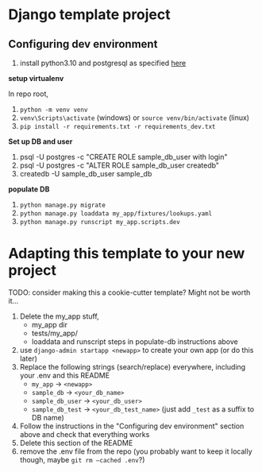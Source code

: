 # Django template project

## Configuring dev environment

1. install python3.10 and postgresql as specified [here](https://github.com/PHACDataHub/phac-django-docs/blob/master/local-dev.md#installing-and-using-postgres-wout-sci-ops-on-windows)

**setup virtualenv**

In repo root, 

1. `python -m venv venv`
2. `venv\Scripts\activate` (windows) or `source venv/bin/activate` (linux)
3. `pip install -r requirements.txt -r requirements_dev.txt`

**Set up DB and user**

1. psql -U postgres -c "CREATE ROLE sample_db_user with login"
2. psql -U postgres -c "ALTER ROLE sample_db_user createdb"
3. createdb -U sample_db_user sample_db

**populate DB**

1. `python manage.py migrate`
2. `python manage.py loaddata my_app/fixtures/lookups.yaml`
3. `python manage.py runscript my_app.scripts.dev`

# Adapting this template to your new project

TODO: consider making this a cookie-cutter template? Might not be worth it...

1. Delete the my_app stuff,
    - my_app dir
    - tests/my_app/
    - loaddata and runscript steps in populate-db instructions above 
2. use `django-admin startapp <newapp>` to create your own app (or do this later)
3. Replace the following strings (search/replace) everywhere, including your .env and this README
    - `my_app` -> `<newapp>`
    - `sample_db` -> `<your_db_name>`
    - `sample_db_user` -> `<your_db_user>`
    - `sample_db_test` -> `<your_db_test_name>` (just add `_test` as a suffix to DB name)
4. Follow the instructions in the "Configuring dev environment" section above and check that everything works 
5. Delete this section of the README
6. remove the .env file from the repo (you probably want to keep it locally though, maybe `git rm –cached .env`?)

